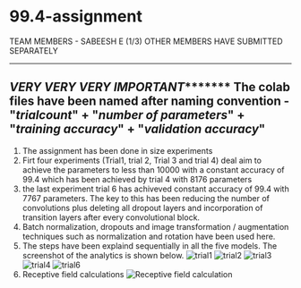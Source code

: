 # 99.4-assignment

TEAM MEMBERS  - SABEESH E (1/3) 
OTHER MEMBERS HAVE SUBMITTED SEPARATELY

--------------------------------------------------------------------------------------------------------------------------------
***************VERY VERY VERY IMPORTANT**********************
The colab files have been named after naming convention - "_trialcount_" +  "_number of parameters_" + "_training accuracy_"  + "_validation accuracy_"
--------------------------------------------------------------------------------------------------------------------------------

1) The assignment has been done in size experiments
2) Firt four experiments (Trial1, trial 2, Trial 3 and trial 4) deal aim to achieve the parameters to less than 10000 with a constant accuracy of 99.4 which has been achieved by trial 4 with 8176 parameters
3) the last experiment trial 6 has achiveved constant accuracy of 99.4 with 7767 parameters. The key to this has been reducing the number of convolutions plus deleting all dropout layers and incorporation of transition layers after every convolutional block.
4) Batch normalization, dropouts and image transformation / augmentation techniques such as normalization and  rotation have been used here.
5) The steps have been explaind sequentially in all the five models. The screenshot of the analytics is shown below.
![trial1](https://user-images.githubusercontent.com/84949894/120839257-578bc780-c586-11eb-9ca1-520710650d76.PNG)
![trial2](https://user-images.githubusercontent.com/84949894/120839267-5b1f4e80-c586-11eb-80d8-1ef6e55f4d97.PNG)
![trial3](https://user-images.githubusercontent.com/84949894/120839288-5fe40280-c586-11eb-8730-c3d529d59835.PNG)
![trial4](https://user-images.githubusercontent.com/84949894/120839299-62def300-c586-11eb-8982-1da215797c34.PNG)
![trial6](https://user-images.githubusercontent.com/84949894/120839301-64a8b680-c586-11eb-8d3a-ea723af2ebc3.PNG)
6) Receptive field calculations
![Receptive field calculation](https://user-images.githubusercontent.com/84949894/120839307-66727a00-c586-11eb-8d15-26baa29d090a.PNG)


